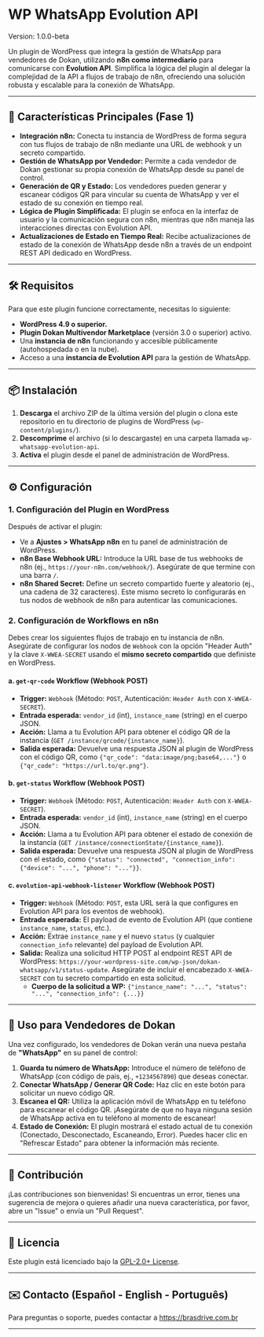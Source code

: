 # WP WhatsApp Evolution API

Version: 1.0.0-beta

Un plugin de WordPress que integra la gestión de WhatsApp para vendedores de Dokan, utilizando **n8n como intermediario** para comunicarse con **Evolution API**. Simplifica la lógica del plugin al delegar la complejidad de la API a flujos de trabajo de n8n, ofreciendo una solución robusta y escalable para la conexión de WhatsApp.

---

## 🚀 Características Principales (Fase 1)

- **Integración n8n:** Conecta tu instancia de WordPress de forma segura con tus flujos de trabajo de n8n mediante una URL de webhook y un secreto compartido.
- **Gestión de WhatsApp por Vendedor:** Permite a cada vendedor de Dokan gestionar su propia conexión de WhatsApp desde su panel de control.
- **Generación de QR y Estado:** Los vendedores pueden generar y escanear códigos QR para vincular su cuenta de WhatsApp y ver el estado de su conexión en tiempo real.
- **Lógica de Plugin Simplificada:** El plugin se enfoca en la interfaz de usuario y la comunicación segura con n8n, mientras que n8n maneja las interacciones directas con Evolution API.
- **Actualizaciones de Estado en Tiempo Real:** Recibe actualizaciones de estado de la conexión de WhatsApp desde n8n a través de un endpoint REST API dedicado en WordPress.

---

## 🛠️ Requisitos

Para que este plugin funcione correctamente, necesitas lo siguiente:

- **WordPress 4.9 o superior.**
- **Plugin Dokan Multivendor Marketplace** (versión 3.0 o superior) activo.
- Una **instancia de n8n** funcionando y accesible públicamente (autohospedada o en la nube).
- Acceso a una **instancia de Evolution API** para la gestión de WhatsApp.

---

## 📦 Instalación

1. **Descarga** el archivo ZIP de la última versión del plugin o clona este repositorio en tu directorio de plugins de WordPress (`wp-content/plugins/`).
2. **Descomprime** el archivo (si lo descargaste) en una carpeta llamada `wp-whatsapp-evolution-api`.
3. **Activa** el plugin desde el panel de administración de WordPress.

---

## ⚙️ Configuración

### 1. Configuración del Plugin en WordPress

Después de activar el plugin:

- Ve a **Ajustes > WhatsApp n8n** en tu panel de administración de WordPress.
- **n8n Base Webhook URL:** Introduce la URL base de tus webhooks de n8n (ej., `https://your-n8n.com/webhook/`). Asegúrate de que termine con una barra `/`.
- **n8n Shared Secret:** Define un secreto compartido fuerte y aleatorio (ej., una cadena de 32 caracteres). Este mismo secreto lo configurarás en tus nodos de webhook de n8n para autenticar las comunicaciones.

### 2. Configuración de Workflows en n8n

Debes crear los siguientes flujos de trabajo en tu instancia de n8n. Asegúrate de configurar los nodos de `Webhook` con la opción "Header Auth" y la clave `X-WWEA-SECRET` usando el **mismo secreto compartido** que definiste en WordPress.

#### a. `get-qr-code` Workflow (Webhook POST)

- **Trigger:** `Webhook` (Método: `POST`, Autenticación: `Header Auth` con `X-WWEA-SECRET`).
- **Entrada esperada:** `vendor_id` (int), `instance_name` (string) en el cuerpo JSON.
- **Acción:** Llama a tu Evolution API para obtener el código QR de la instancia (`GET /instance/qrcode/{instance_name}`).
- **Salida esperada:** Devuelve una respuesta JSON al plugin de WordPress con el código QR, como `{"qr_code": "data:image/png;base64,..."}` o `{"qr_code": "https://url.to/qr.png"}`.

#### b. `get-status` Workflow (Webhook POST)

- **Trigger:** `Webhook` (Método: `POST`, Autenticación: `Header Auth` con `X-WWEA-SECRET`).
- **Entrada esperada:** `vendor_id` (int), `instance_name` (string) en el cuerpo JSON.
- **Acción:** Llama a tu Evolution API para obtener el estado de conexión de la instancia (`GET /instance/connectionState/{instance_name}`).
- **Salida esperada:** Devuelve una respuesta JSON al plugin de WordPress con el estado, como `{"status": "connected", "connection_info": {"device": "...", "phone": "..."}}`.

#### c. `evolution-api-webhook-listener` Workflow (Webhook POST)

- **Trigger:** `Webhook` (Método: `POST`, esta URL será la que configures en Evolution API para los eventos de webhook).
- **Entrada esperada:** El payload de evento de Evolution API (que contiene `instance_name`, `status`, etc.).
- **Acción:** Extrae `instance_name` y el nuevo `status` (y cualquier `connection_info` relevante) del payload de Evolution API.
- **Salida:** Realiza una solicitud HTTP POST al endpoint REST API de WordPress: `https://your-wordpress-site.com/wp-json/dokan-whatsapp/v1/status-update`. Asegúrate de incluir el encabezado `X-WWEA-SECRET` con tu secreto compartido en esta solicitud.
  - **Cuerpo de la solicitud a WP:** `{"instance_name": "...", "status": "...", "connection_info": {...}}`

---

## 🚀 Uso para Vendedores de Dokan

Una vez configurado, los vendedores de Dokan verán una nueva pestaña de **"WhatsApp"** en su panel de control:

1. **Guarda tu número de WhatsApp:** Introduce el número de teléfono de WhatsApp (con código de país, ej., `+1234567890`) que deseas conectar.
2. **Conectar WhatsApp / Generar QR Code:** Haz clic en este botón para solicitar un nuevo código QR.
3. **Escanea el QR:** Utiliza la aplicación móvil de WhatsApp en tu teléfono para escanear el código QR. ¡Asegúrate de que no haya ninguna sesión de WhatsApp activa en tu teléfono al momento de escanear!
4. **Estado de Conexión:** El plugin mostrará el estado actual de tu conexión (Conectado, Desconectado, Escaneando, Error). Puedes hacer clic en "Refrescar Estado" para obtener la información más reciente.

---

## 🤝 Contribución

¡Las contribuciones son bienvenidas! Si encuentras un error, tienes una sugerencia de mejora o quieres añadir una nueva característica, por favor, abre un "Issue" o envía un "Pull Request".

---

## 📄 Licencia

Este plugin está licenciado bajo la [GPL-2.0+ License](http://www.gnu.org/licenses/gpl-2.0.txt).

---

## ✉️ Contacto (Español - English - Português)

Para preguntas o soporte, puedes contactar a https://brasdrive.com.br

---
